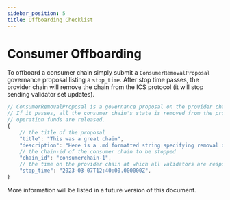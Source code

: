 ```yaml
---
sidebar_position: 5
title: Offboarding Checklist
---
```

# Consumer Offboarding

To offboard a consumer chain simply submit a `ConsumerRemovalProposal` governance proposal listing a `stop_time`. After stop time passes, the provider chain will remove the chain from the ICS protocol (it will stop sending validator set updates).

```js
// ConsumerRemovalProposal is a governance proposal on the provider chain to remove (and stop) a consumer chain.
// If it passes, all the consumer chain's state is removed from the provider chain. The outstanding unbonding
// operation funds are released.
{
    // the title of the proposal
    "title": "This was a great chain",
    "description": "Here is a .md formatted string specifying removal details",
    // the chain-id of the consumer chain to be stopped
    "chain_id": "consumerchain-1",
    // the time on the provider chain at which all validators are responsible to stop their consumer chain validator node
    "stop_time": "2023-03-07T12:40:00.000000Z",
}
```

More information will be listed in a future version of this document.
